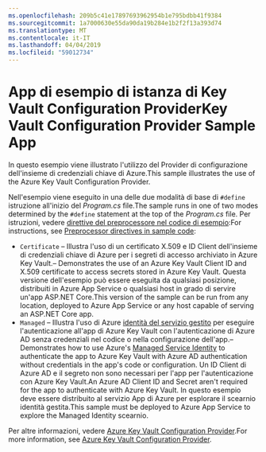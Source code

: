 ```yaml
---
ms.openlocfilehash: 209b5c41e17897693962954b1e795bdbb41f9384
ms.sourcegitcommit: 1a7000630e55da90da19b284e1b2f2f13a393d74
ms.translationtype: MT
ms.contentlocale: it-IT
ms.lasthandoff: 04/04/2019
ms.locfileid: "59012734"
---
```

# <a name="key-vault-configuration-provider-sample-app"></a><span data-ttu-id="eb1ca-101">App di esempio di istanza di Key Vault Configuration Provider</span><span class="sxs-lookup"><span data-stu-id="eb1ca-101">Key Vault Configuration Provider Sample App</span></span>

<span data-ttu-id="eb1ca-102">In questo esempio viene illustrato l'utilizzo del Provider di configurazione dell'insieme di credenziali chiave di Azure.</span><span class="sxs-lookup"><span data-stu-id="eb1ca-102">This sample illustrates the use of the Azure Key Vault Configuration Provider.</span></span>

<span data-ttu-id="eb1ca-103">Nell'esempio viene eseguito in una delle due modalità di base di `#define` istruzione all'inizio del *Program.cs* file.</span><span class="sxs-lookup"><span data-stu-id="eb1ca-103">The sample runs in one of two modes determined by the `#define` statement at the top of the *Program.cs* file.</span></span> <span data-ttu-id="eb1ca-104">Per istruzioni, vedere [direttive del preprocessore nel codice di esempio](https://docs.microsoft.com/aspnet/core#preprocessor-directives-in-sample-code):</span><span class="sxs-lookup"><span data-stu-id="eb1ca-104">For instructions, see [Preprocessor directives in sample code](https://docs.microsoft.com/aspnet/core#preprocessor-directives-in-sample-code):</span></span>

* `Certificate` <span data-ttu-id="eb1ca-105">&ndash; Illustra l'uso di un certificato X.509 e ID Client dell'insieme di credenziali chiave di Azure per i segreti di accesso archiviato in Azure Key Vault.</span><span class="sxs-lookup"><span data-stu-id="eb1ca-105">&ndash; Demonstrates the use of an Azure Key Vault Client ID and X.509 certificate to access secrets stored in Azure Key Vault.</span></span> <span data-ttu-id="eb1ca-106">Questa versione dell'esempio può essere eseguita da qualsiasi posizione, distribuiti in Azure App Service o qualsiasi host in grado di servire un'app ASP.NET Core.</span><span class="sxs-lookup"><span data-stu-id="eb1ca-106">This version of the sample can be run from any location, deployed to Azure App Service or any host capable of serving an ASP.NET Core app.</span></span>
* `Managed` <span data-ttu-id="eb1ca-107">&ndash; Illustra l'uso di Azure [identità del servizio gestito](https://docs.microsoft.com/azure/active-directory/managed-identities-azure-resources/overview) per eseguire l'autenticazione all'app di Azure Key Vault con l'autenticazione di Azure AD senza credenziali nel codice o nella configurazione dell'app.</span><span class="sxs-lookup"><span data-stu-id="eb1ca-107">&ndash; Demonstrates how to use Azure's [Managed Service Identity](https://docs.microsoft.com/azure/active-directory/managed-identities-azure-resources/overview) to authenticate the app to Azure Key Vault with Azure AD authentication without credentials in the app's code or configuration.</span></span> <span data-ttu-id="eb1ca-108">Un ID Client di Azure AD e il segreto non sono necessari per l'app per l'autenticazione con Azure Key Vault.</span><span class="sxs-lookup"><span data-stu-id="eb1ca-108">An Azure AD Client ID and Secret aren't required for the app to authenticate with Azure Key Vault.</span></span> <span data-ttu-id="eb1ca-109">In questo esempio deve essere distribuito al servizio App di Azure per esplorare il scearnio identità gestita.</span><span class="sxs-lookup"><span data-stu-id="eb1ca-109">This sample must be deployed to Azure App Service to explore the Managed Identity scearnio.</span></span>

<span data-ttu-id="eb1ca-110">Per altre informazioni, vedere [Azure Key Vault Configuration Provider](https://docs.microsoft.com/aspnet/core/security/key-vault-configuration).</span><span class="sxs-lookup"><span data-stu-id="eb1ca-110">For more information, see [Azure Key Vault Configuration Provider](https://docs.microsoft.com/aspnet/core/security/key-vault-configuration).</span></span>
